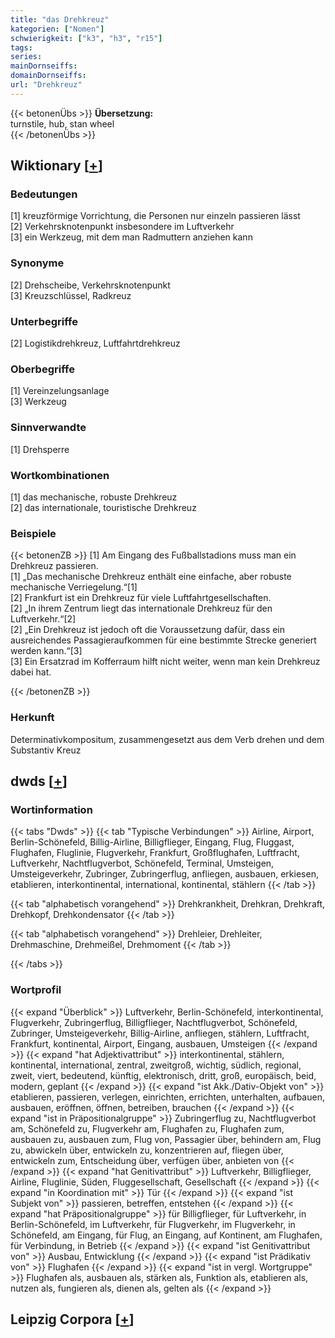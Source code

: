 ```yaml
---
title: "das Drehkreuz"
kategorien: ["Nomen"]
schwierigkeit: ["k3", "h3", "r15"]
tags:
series:
mainDornseiffs:
domainDornseiffs:
url: "Drehkreuz"
---
```


{{< betonenÜbs >}}
**Übersetzung:**  
turnstile, hub, stan wheel  
{{< /betonenÜbs >}}

## Wiktionary [[+](https://de.wiktionary.org/wiki/Drehkreuz)]

### Bedeutungen
[1] kreuzförmige Vorrichtung, die Personen nur einzeln passieren lässt  
[2] Verkehrsknotenpunkt insbesondere im Luftverkehr  
[3] ein Werkzeug, mit dem man Radmuttern anziehen kann  

### Synonyme
[2] Drehscheibe, Verkehrsknotenpunkt  
[3] Kreuzschlüssel, Radkreuz  

### Unterbegriffe
[2] Logistikdrehkreuz, Luftfahrtdrehkreuz  

### Oberbegriffe
[1] Vereinzelungsanlage  
[3] Werkzeug  

### Sinnverwandte
[1] Drehsperre  

### Wortkombinationen
[1] das mechanische, robuste Drehkreuz  
[2]  das internationale, touristische Drehkreuz  

### Beispiele
{{< betonenZB >}}
[1] Am Eingang des Fußballstadions muss man ein Drehkreuz passieren.  
[1] „Das mechanische Drehkreuz enthält eine einfache, aber robuste mechanische Verriegelung.“[1]  
[2] Frankfurt ist ein Drehkreuz für viele Luftfahrtgesellschaften.  
[2] „In ihrem Zentrum liegt das internationale Drehkreuz für den Luftverkehr.“[2]  
[2] „Ein Drehkreuz ist jedoch oft die Voraussetzung dafür, dass ein ausreichendes Passagieraufkommen für eine bestimmte Strecke generiert werden kann.“[3]  
[3] Ein Ersatzrad im Kofferraum hilft nicht weiter, wenn man kein Drehkreuz dabei hat.  

{{< /betonenZB >}}
### Herkunft
Determinativkompositum, zusammengesetzt aus dem Verb drehen und dem Substantiv Kreuz  



## dwds [[+](https://www.dwds.de/wb/Drehkreuz)]

### Wortinformation
{{< tabs "Dwds" >}}
{{< tab "Typische Verbindungen" >}}
Airline, Airport, Berlin-Schönefeld, Billig-Airline, Billigflieger, Eingang, Flug, Fluggast, Flughafen, Fluglinie, Flugverkehr, Frankfurt, Großflughafen, Luftfracht, Luftverkehr, Nachtflugverbot, Schönefeld, Terminal, Umsteigen, Umsteigeverkehr, Zubringer, Zubringerflug, anfliegen, ausbauen, erkiesen, etablieren, interkontinental, international, kontinental, stählern
{{< /tab >}}

{{< tab "alphabetisch vorangehend" >}}
Drehkrankheit, Drehkran, Drehkraft, Drehkopf, Drehkondensator
{{< /tab >}}

{{< tab "alphabetisch vorangehend" >}}
Drehleier, Drehleiter, Drehmaschine, Drehmeißel, Drehmoment
{{< /tab >}}

{{< /tabs >}}

### Wortprofil
{{< expand "Überblick" >}} Luftverkehr, Berlin-Schönefeld, interkontinental, Flugverkehr, Zubringerflug, Billigflieger, Nachtflugverbot, Schönefeld, Zubringer, Umsteigeverkehr, Billig-Airline, anfliegen, stählern, Luftfracht, Frankfurt, kontinental, Airport, Eingang, ausbauen, Umsteigen {{< /expand >}}
{{< expand "hat Adjektivattribut" >}} interkontinental, stählern, kontinental, international, zentral, zweitgroß, wichtig, südlich, regional, zweit, viert, bedeutend, künftig, elektronisch, dritt, groß, europäisch, beid, modern, geplant {{< /expand >}}
{{< expand "ist Akk./Dativ-Objekt von" >}} etablieren, passieren, verlegen, einrichten, errichten, unterhalten, aufbauen, ausbauen, eröffnen, öffnen, betreiben, brauchen {{< /expand >}}
{{< expand "ist in Präpositionalgruppe" >}} Zubringerflug zu, Nachtflugverbot am, Schönefeld zu, Flugverkehr am, Flughafen zu, Flughafen zum, ausbauen zu, ausbauen zum, Flug von, Passagier über, behindern am, Flug zu, abwickeln über, entwickeln zu, konzentrieren auf, fliegen über, entwickeln zum, Entscheidung über, verfügen über, anbieten von {{< /expand >}}
{{< expand "hat Genitivattribut" >}} Luftverkehr, Billigflieger, Airline, Fluglinie, Süden, Fluggesellschaft, Gesellschaft {{< /expand >}}
{{< expand "in Koordination mit" >}} Tür {{< /expand >}}
{{< expand "ist Subjekt von" >}} passieren, betreffen, entstehen {{< /expand >}}
{{< expand "hat Präpositionalgruppe" >}} für Billigflieger, für Luftverkehr, in Berlin-Schönefeld, im Luftverkehr, für Flugverkehr, im Flugverkehr, in Schönefeld, am Eingang, für Flug, an Eingang, auf Kontinent, am Flughafen, für Verbindung, in Betrieb {{< /expand >}}
{{< expand "ist Genitivattribut von" >}} Ausbau, Entwicklung {{< /expand >}}
{{< expand "ist Prädikativ von" >}} Flughafen {{< /expand >}}
{{< expand "ist in vergl. Wortgruppe" >}} Flughafen als, ausbauen als, stärken als, Funktion als, etablieren als, nutzen als, fungieren als, dienen als, gelten als {{< /expand >}}

## Leipzig Corpora [[+](https://corpora.uni-leipzig.de/en/res?word=Drehkreuz&corpusId=deu_newscrawl-public_2018)]


